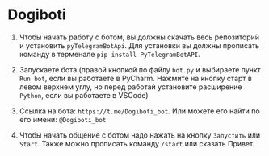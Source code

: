 # Dogiboti
1. Чтобы начать работу с ботом, вы должны скачать весь репозиторий и установить `pyTelegramBotApi`. Для установки вы должны прописать команду в терменале `pip install PyTelegramBotAPI`.
 
2. Запускаете бота (правой кнопкой по файлу `bot.py` и выбираете пункт `Run bot`, если вы работаете в PyCharm. Нажмите на кнопку старт в левом верхнем углу, но перед работай установите расширение `Python`, если вы работаете в VSCode)

3. Ссылка на бота: `https://t.me/Dogiboti_bot`. Или можете его найти по его имени: `@Dogiboti_bot`

4. Чтобы начать общение с ботом надо нажать на кнопку `Запустить` или `Start`. Также можно прописать команду `/start` или сказать Привет.
